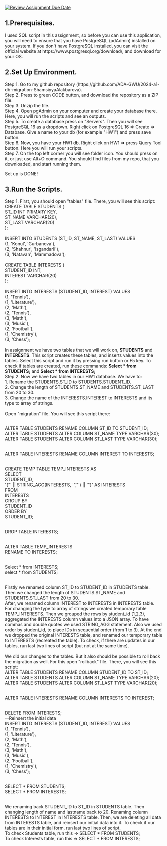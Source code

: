 [![Review Assignment Due Date](https://classroom.github.com/assets/deadline-readme-button-24ddc0f5d75046c5622901739e7c5dd533143b0c8e959d652212380cedb1ea36.svg)](https://classroom.github.com/a/JwSLLxUh)

<h2>1.Prerequisites.</h2> 
<p>I used SQL script in this assignment, so before you can use this application, you will need to ensure that you have PostgreSQL (pdAdmin) installed on your system. If you don't have PostgreSQL installed, you can visit the official website at https://www.postgresql.org/download/, and download for your OS.</p> 

<h2>2.Set Up Environment.</h2>
<p>Step 1. Go to my github repository (https://github.com/ADA-GWU/2024-a1-db-migration-ShamsiyyaAlakbarova).<br>Step 2. Press to green CODE button, and download the repository as a ZIP file.<br>
Step 3. Unzip the file.<br>
Step 4. Open pgAdmin on your computer and create your database there. Here, you will run the scripts and see an outputs. <br>
Step 5. To create a database press on "Servers". Then you will see PostgreSQL 16 as a dropdown. Right click on PostgreSQL 16 => Create => Database. Give a name to your db (for example "HW1") and press save button.<br>
Step 6. Now, you have your HW1 db. Right click on HW1 => press Query Tool button. Here you will run your scripts.<br>
Step 7. On the top left corner you will see folder icon. You should press on it, or just use Alt+O command. You should find files from my repo, that you downloaded, and start running them.<br>

Set up is DONE!<br></p>

<h2>3.Run the Scripts.</h2>
<p>Step 1. First, you should open "tables" file. There, you will see this script:<br>
CREATE TABLE STUDENTS (<br>
    ST_ID INT PRIMARY KEY,<br>
    ST_NAME VARCHAR(20),<br>
    ST_LAST VARCHAR(20)<br>
);<br>
<br>
INSERT INTO STUDENTS (ST_ID, ST_NAME, ST_LAST) VALUES <br>
    (1, 'Konul', 'Gurbanova'),<br>
    (2, 'Shahnur', 'Isgandarli'),<br>
    (3, 'Natavan', 'Mammadova');<br>
<br>
CREATE TABLE INTERESTS (<br>
    STUDENT_ID INT,<br>
    INTEREST VARCHAR(20)<br>
);<br>
<br>
INSERT INTO INTERESTS (STUDENT_ID, INTEREST) VALUES <br>
    (1, 'Tennis'),<br>
    (1, 'Literature'),<br>
    (2, 'Math'),<br>
    (2, 'Tennis'),<br>
    (3, 'Math'),<br>
    (3, 'Music'),<br>
    (2, 'Football'),<br>
    (1, 'Chemistry'),<br>
    (3, 'Chess');<br>
<br>
In assignment we have two tables that we will work on, <b>STUDENTS</b> and <b>INTERESTS</b>. This script creates these tables, and inserts values into the tables. Select this script and run it by pressing run button or F5 key. To check if tables are created, run these commands: <b>Select * from STUDENTS;</b> and <b>Select * from INTERESTS;</b><br>
Step 2. Now we have two tables in our HW1 database. We have to:<br> 
1. Rename the STUDENTS.ST_ID to STUDENTS.STUDENT_ID.<br> 
2. Change the length of STUDENTS.ST_NAME and STUDENTS.ST_LAST from 20 to 30.<br>
 3. Change the name of the INTERESTS.INTEREST to INTERESTS and its type to array of strings.<br><br>
 Open "migration" file. You will see this script there:<br><br>

 ALTER TABLE STUDENTS RENAME COLUMN ST_ID TO STUDENT_ID;<br>
ALTER TABLE STUDENTS ALTER COLUMN ST_NAME TYPE VARCHAR(30);<br>
ALTER TABLE STUDENTS ALTER COLUMN ST_LAST TYPE VARCHAR(30);<br><br>


ALTER TABLE INTERESTS RENAME COLUMN INTEREST TO INTERESTS;<br><br>

CREATE TEMP TABLE TEMP_INTERESTS AS<br>
SELECT<br>
    STUDENT_ID,<br>
   '{"' || STRING_AGG(INTERESTS, '","') || '"}' AS INTERESTS<br>
FROM<br>
    INTERESTS<br>
GROUP BY<br>
    STUDENT_ID<br>
ORDER BY<br>
    STUDENT_ID;<br><br>

DROP TABLE INTERESTS;<br><br>

ALTER TABLE TEMP_INTERESTS<br>
RENAME TO INTERESTS;<br><br>


Select * from INTERESTS;<br>
select * from STUDENTS;<br><br>

Firstly we renamed column ST_ID to STUDENT_ID in STUDENTS table.<br>
Then we changed the length of STUDENTS.ST_NAME and STUDENTS.ST_LAST from 20 to 30.<br>
After, we renamed column INTEREST to INTERESTS in INTERESTS table.<br>
For changing the type to array of strings we created temporary table TEMP_INTERESTS. Then we grouped the rows by student_id (1,2,3), aggregated the INTERESTS column values into a JSON array. To have commas and double quotes we used STRING_AGG statement. Also we used order by student_id, to place IDs in sequential order (from 1 to 3). At the end we dropped the original INTERESTS table, and renamed our temporary table to INTERESTS (recreated the table). To check, if there are updates in our tables, run last two lines of script (but not at the same time).<br><br>
We did our changes to the tables. But it also should be possible to roll back the migration as well. For this open "rollback" file. There, you will see this script:<br>
ALTER TABLE STUDENTS RENAME COLUMN STUDENT_ID TO ST_ID;<br>
ALTER TABLE STUDENTS ALTER COLUMN ST_NAME TYPE VARCHAR(20);<br>
ALTER TABLE STUDENTS ALTER COLUMN ST_LAST TYPE VARCHAR(20);<br><br>

ALTER TABLE INTERESTS RENAME COLUMN INTERESTS TO INTEREST;<br><br>


DELETE FROM INTERESTS;<br>
--Reinsert the initial data<br>
INSERT INTO INTERESTS (STUDENT_ID, INTEREST) VALUES<br> 
    (1, 'Tennis'),<br>
    (1, 'Literature'),<br>
    (2, 'Math'),<br>
    (2, 'Tennis'),<br>
    (3, 'Math'),<br>
    (3, 'Music'),<br>
    (2, 'Football'),<br>
    (1, 'Chemistry'),<br>
    (3, 'Chess');<br><br>


SELECT * FROM STUDENTS;<br>
SELECT * FROM INTERESTS;<br><br>

We renaming back  STUDENT_ID to ST_ID in STUDENTS table. Then changing length of name and lastname back to 20. Renaming column INTERESTS to INTEREST in INTERESTS table. Then, we are deleting all data from INTERESTS table, and reinsert our initial data into it. To check if our tables are in their initial form, run last two lines of script. <br>To check Students table, run this =>  SELECT * FROM STUDENTS;<br>To check Interests table, run this =>  SELECT * FROM INTERESTS;

</p>